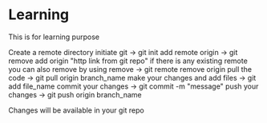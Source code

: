 # Learning
This is for learning purpose

Create a remote directory
initiate git -> git init
add remote origin -> git remove add origin "http link from git repo"
if there is any existing remote you can also remove by using remove -> git remote remove origin 
pull the code -> git pull origin branch_name
make your changes and add files -> git add file_name
commit your changes -> git commit -m "message"
push your changes -> git push origin branch_name

Changes will be available in your git repo

